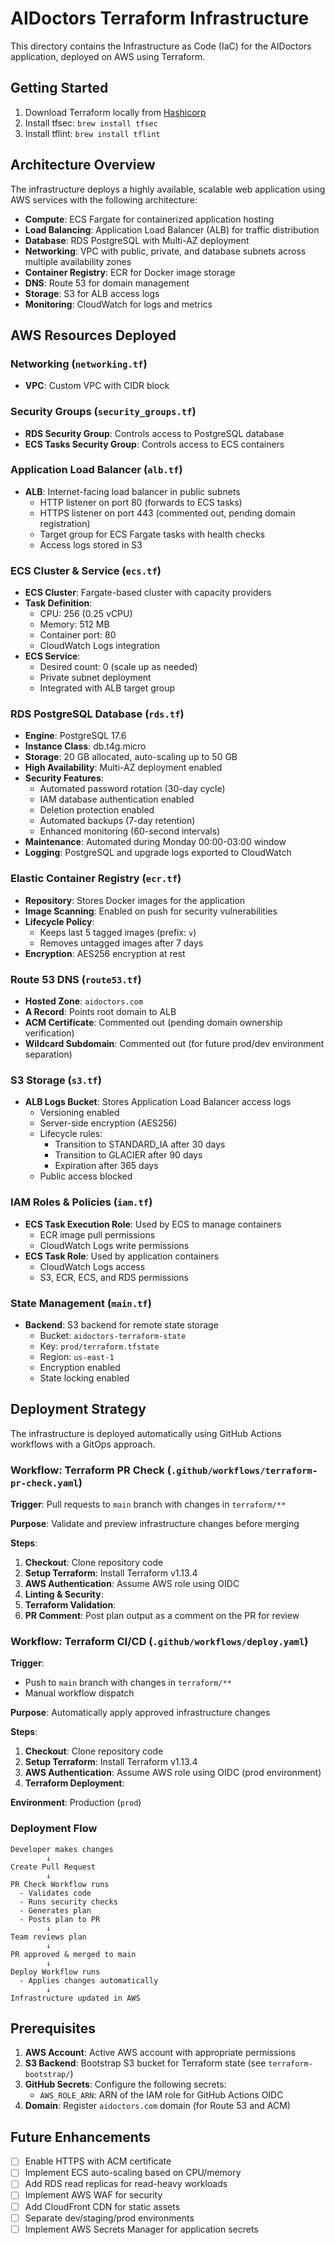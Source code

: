 # AIDoctors Terraform Infrastructure

This directory contains the Infrastructure as Code (IaC) for the AIDoctors application, deployed on AWS using Terraform.

## Getting Started

1. Download Terraform locally from [Hashicorp](https://developer.hashicorp.com/terraform/install)
2. Install tfsec: `brew install tfsec`
3. Install tflint: `brew install tflint`

## Architecture Overview

The infrastructure deploys a highly available, scalable web application using AWS services with the following architecture:

-   **Compute**: ECS Fargate for containerized application hosting
-   **Load Balancing**: Application Load Balancer (ALB) for traffic distribution
-   **Database**: RDS PostgreSQL with Multi-AZ deployment
-   **Networking**: VPC with public, private, and database subnets across multiple availability zones
-   **Container Registry**: ECR for Docker image storage
-   **DNS**: Route 53 for domain management
-   **Storage**: S3 for ALB access logs
-   **Monitoring**: CloudWatch for logs and metrics

## AWS Resources Deployed

### Networking (`networking.tf`)

-   **VPC**: Custom VPC with CIDR block

### Security Groups (`security_groups.tf`)

-   **RDS Security Group**: Controls access to PostgreSQL database
-   **ECS Tasks Security Group**: Controls access to ECS containers

### Application Load Balancer (`alb.tf`)

-   **ALB**: Internet-facing load balancer in public subnets
    -   HTTP listener on port 80 (forwards to ECS tasks)
    -   HTTPS listener on port 443 (commented out, pending domain registration)
    -   Target group for ECS Fargate tasks with health checks
    -   Access logs stored in S3

### ECS Cluster & Service (`ecs.tf`)

-   **ECS Cluster**: Fargate-based cluster with capacity providers
-   **Task Definition**:
    -   CPU: 256 (0.25 vCPU)
    -   Memory: 512 MB
    -   Container port: 80
    -   CloudWatch Logs integration
-   **ECS Service**:
    -   Desired count: 0 (scale up as needed)
    -   Private subnet deployment
    -   Integrated with ALB target group

### RDS PostgreSQL Database (`rds.tf`)

-   **Engine**: PostgreSQL 17.6
-   **Instance Class**: db.t4g.micro
-   **Storage**: 20 GB allocated, auto-scaling up to 50 GB
-   **High Availability**: Multi-AZ deployment enabled
-   **Security Features**:
    -   Automated password rotation (30-day cycle)
    -   IAM database authentication enabled
    -   Deletion protection enabled
    -   Automated backups (7-day retention)
    -   Enhanced monitoring (60-second intervals)
-   **Maintenance**: Automated during Monday 00:00-03:00 window
-   **Logging**: PostgreSQL and upgrade logs exported to CloudWatch

### Elastic Container Registry (`ecr.tf`)

-   **Repository**: Stores Docker images for the application
-   **Image Scanning**: Enabled on push for security vulnerabilities
-   **Lifecycle Policy**:
    -   Keeps last 5 tagged images (prefix: `v`)
    -   Removes untagged images after 7 days
-   **Encryption**: AES256 encryption at rest

### Route 53 DNS (`route53.tf`)

-   **Hosted Zone**: `aidoctors.com`
-   **A Record**: Points root domain to ALB
-   **ACM Certificate**: Commented out (pending domain ownership verification)
-   **Wildcard Subdomain**: Commented out (for future prod/dev environment separation)

### S3 Storage (`s3.tf`)

-   **ALB Logs Bucket**: Stores Application Load Balancer access logs
    -   Versioning enabled
    -   Server-side encryption (AES256)
    -   Lifecycle rules:
        -   Transition to STANDARD_IA after 30 days
        -   Transition to GLACIER after 90 days
        -   Expiration after 365 days
    -   Public access blocked

### IAM Roles & Policies (`iam.tf`)

-   **ECS Task Execution Role**: Used by ECS to manage containers
    -   ECR image pull permissions
    -   CloudWatch Logs write permissions
-   **ECS Task Role**: Used by application containers
    -   CloudWatch Logs access
    -   S3, ECR, ECS, and RDS permissions

### State Management (`main.tf`)

-   **Backend**: S3 backend for remote state storage
    -   Bucket: `aidoctors-terraform-state`
    -   Key: `prod/terraform.tfstate`
    -   Region: `us-east-1`
    -   Encryption enabled
    -   State locking enabled

## Deployment Strategy

The infrastructure is deployed automatically using GitHub Actions workflows with a GitOps approach.

### Workflow: Terraform PR Check (`.github/workflows/terraform-pr-check.yaml`)

**Trigger**: Pull requests to `main` branch with changes in `terraform/**`

**Purpose**: Validate and preview infrastructure changes before merging

**Steps**:

1. **Checkout**: Clone repository code
2. **Setup Terraform**: Install Terraform v1.13.4
3. **AWS Authentication**: Assume AWS role using OIDC
4. **Linting & Security**:
5. **Terraform Validation**:
6. **PR Comment**: Post plan output as a comment on the PR for review

### Workflow: Terraform CI/CD (`.github/workflows/deploy.yaml`)

**Trigger**:

-   Push to `main` branch with changes in `terraform/**`
-   Manual workflow dispatch

**Purpose**: Automatically apply approved infrastructure changes

**Steps**:

1. **Checkout**: Clone repository code
2. **Setup Terraform**: Install Terraform v1.13.4
3. **AWS Authentication**: Assume AWS role using OIDC (prod environment)
4. **Terraform Deployment**:

**Environment**: Production (`prod`)

### Deployment Flow

```
Developer makes changes
        ↓
Create Pull Request
        ↓
PR Check Workflow runs
  - Validates code
  - Runs security checks
  - Generates plan
  - Posts plan to PR
        ↓
Team reviews plan
        ↓
PR approved & merged to main
        ↓
Deploy Workflow runs
  - Applies changes automatically
        ↓
Infrastructure updated in AWS
```

## Prerequisites

1. **AWS Account**: Active AWS account with appropriate permissions
2. **S3 Backend**: Bootstrap S3 bucket for Terraform state (see `terraform-bootstrap/`)
3. **GitHub Secrets**: Configure the following secrets:
    - `AWS_ROLE_ARN`: ARN of the IAM role for GitHub Actions OIDC
4. **Domain**: Register `aidoctors.com` domain (for Route 53 and ACM)

## Future Enhancements

-   [ ] Enable HTTPS with ACM certificate
-   [ ] Implement ECS auto-scaling based on CPU/memory
-   [ ] Add RDS read replicas for read-heavy workloads
-   [ ] Implement AWS WAF for security
-   [ ] Add CloudFront CDN for static assets
-   [ ] Separate dev/staging/prod environments
-   [ ] Implement AWS Secrets Manager for application secrets
